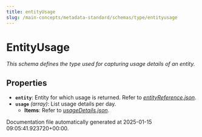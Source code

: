 ```yaml
---
title: entityUsage
slug: /main-concepts/metadata-standard/schemas/type/entityusage
---
```


# EntityUsage

*This schema defines the type used for capturing usage details of an entity.*

## Properties

- **`entity`**: Entity for which usage is returned. Refer to *[entityReference.json](#tityReference.json)*.
- **`usage`** *(array)*: List usage details per day.
  - **Items**: Refer to *[usageDetails.json](#ageDetails.json)*.


Documentation file automatically generated at 2025-01-15 09:05:41.923720+00:00.
